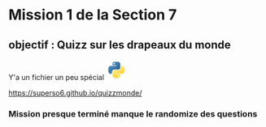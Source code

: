 # Mission 1 de la Section 7

## objectif : Quizz sur les drapeaux du monde

Y'a un fichier un peu spécial <a href="https://www.python.org" target="_blank" rel="noreferrer"> <img src="https://raw.githubusercontent.com/devicons/devicon/master/icons/python/python-original.svg" alt="python" width="40" height="40"/> </a>



https://superso6.github.io/quizzmonde/

### Mission presque terminé manque le randomize des questions
